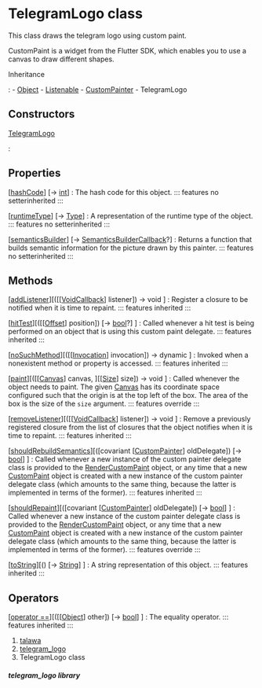 
<div>

# TelegramLogo class

</div>


This class draws the telegram logo using custom paint.

CustomPaint is a widget from the Flutter SDK, which enables you to use a
canvas to draw different shapes.




Inheritance

:   -   [Object](https://api.flutter.dev/flutter/dart-core/Object-class.html)
    -   [Listenable](https://api.flutter.dev/flutter/foundation/Listenable-class.html)
    -   [CustomPainter](https://api.flutter.dev/flutter/rendering/CustomPainter-class.html)
    -   TelegramLogo



## Constructors

[TelegramLogo](../custom_painters_telegram_logo/TelegramLogo/TelegramLogo.html)

:   



## Properties

[[hashCode](https://api.flutter.dev/flutter/dart-core/Object/hashCode.html)] [→ [int](https://api.flutter.dev/flutter/dart-core/int-class.html)]
:   The hash code for this object.
    ::: features
    no setterinherited
    :::

[[runtimeType](https://api.flutter.dev/flutter/dart-core/Object/runtimeType.html)] [→ [Type](https://api.flutter.dev/flutter/dart-core/Type-class.html)]
:   A representation of the runtime type of the object.
    ::: features
    no setterinherited
    :::

[[semanticsBuilder](https://api.flutter.dev/flutter/rendering/CustomPainter/semanticsBuilder.html)] [→ [SemanticsBuilderCallback](https://api.flutter.dev/flutter/rendering/SemanticsBuilderCallback.html)?]
:   Returns a function that builds semantic information for the picture
    drawn by this painter.
    ::: features
    no setterinherited
    :::



## Methods

[[addListener](https://api.flutter.dev/flutter/rendering/CustomPainter/addListener.html)][([[[VoidCallback](https://api.flutter.dev/flutter/dart-ui/VoidCallback.html)] listener]) → void ]
:   Register a closure to be notified when it is time to repaint.
    ::: features
    inherited
    :::

[[hitTest](https://api.flutter.dev/flutter/rendering/CustomPainter/hitTest.html)][([[[Offset](https://api.flutter.dev/flutter/dart-ui/Offset-class.html)] position]) [→ [bool](https://api.flutter.dev/flutter/dart-core/bool-class.html)?] ]
:   Called whenever a hit test is being performed on an object that is
    using this custom paint delegate.
    ::: features
    inherited
    :::

[[noSuchMethod](https://api.flutter.dev/flutter/dart-core/Object/noSuchMethod.html)][([[[Invocation](https://api.flutter.dev/flutter/dart-core/Invocation-class.html)] invocation]) → dynamic ]
:   Invoked when a nonexistent method or property is accessed.
    ::: features
    inherited
    :::

[[paint](../custom_painters_telegram_logo/TelegramLogo/paint.html)][([[[Canvas](https://api.flutter.dev/flutter/painting/Canvas-class.html)] canvas, ][[[Size](https://api.flutter.dev/flutter/dart-ui/Size-class.html)] size]) → void ]
:   Called whenever the object needs to paint. The given
    [Canvas](https://api.flutter.dev/flutter/painting/Canvas-class.html)
    has its coordinate space configured such that the origin is at the
    top left of the box. The area of the box is the size of the `size`
    argument.
    ::: features
    override
    :::

[[removeListener](https://api.flutter.dev/flutter/rendering/CustomPainter/removeListener.html)][([[[VoidCallback](https://api.flutter.dev/flutter/dart-ui/VoidCallback.html)] listener]) → void ]
:   Remove a previously registered closure from the list of closures
    that the object notifies when it is time to repaint.
    ::: features
    inherited
    :::

[[shouldRebuildSemantics](https://api.flutter.dev/flutter/rendering/CustomPainter/shouldRebuildSemantics.html)][([covariant [[CustomPainter](https://api.flutter.dev/flutter/rendering/CustomPainter-class.html)] oldDelegate]) [→ [bool](https://api.flutter.dev/flutter/dart-core/bool-class.html)] ]
:   Called whenever a new instance of the custom painter delegate class
    is provided to the
    [RenderCustomPaint](https://api.flutter.dev/flutter/rendering/RenderCustomPaint-class.html)
    object, or any time that a new
    [CustomPaint](https://api.flutter.dev/flutter/widgets/CustomPaint-class.html)
    object is created with a new instance of the custom painter delegate
    class (which amounts to the same thing, because the latter is
    implemented in terms of the former).
    ::: features
    inherited
    :::

[[shouldRepaint](../custom_painters_telegram_logo/TelegramLogo/shouldRepaint.html)][([covariant [[CustomPainter](https://api.flutter.dev/flutter/rendering/CustomPainter-class.html)] oldDelegate]) [→ [bool](https://api.flutter.dev/flutter/dart-core/bool-class.html)] ]
:   Called whenever a new instance of the custom painter delegate class
    is provided to the
    [RenderCustomPaint](https://api.flutter.dev/flutter/rendering/RenderCustomPaint-class.html)
    object, or any time that a new
    [CustomPaint](https://api.flutter.dev/flutter/widgets/CustomPaint-class.html)
    object is created with a new instance of the custom painter delegate
    class (which amounts to the same thing, because the latter is
    implemented in terms of the former).
    ::: features
    override
    :::

[[toString](https://api.flutter.dev/flutter/rendering/CustomPainter/toString.html)][() [→ [String](https://api.flutter.dev/flutter/dart-core/String-class.html)] ]
:   A string representation of this object.
    ::: features
    inherited
    :::



## Operators

[[operator ==](https://api.flutter.dev/flutter/dart-core/Object/operator_equals.html)][([[[Object](https://api.flutter.dev/flutter/dart-core/Object-class.html)] other]) [→ [bool](https://api.flutter.dev/flutter/dart-core/bool-class.html)] ]
:   The equality operator.
    ::: features
    inherited
    :::







1.  [talawa](../index.html)
2.  [telegram_logo](../custom_painters_telegram_logo/)
3.  TelegramLogo class

##### telegram_logo library







